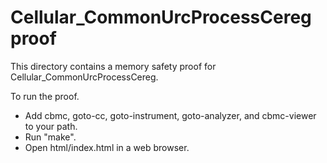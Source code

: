 # Cellular_CommonUrcProcessCereg proof

This directory contains a memory safety proof for
Cellular_CommonUrcProcessCereg.

To run the proof.

- Add cbmc, goto-cc, goto-instrument, goto-analyzer, and cbmc-viewer to your
  path.
- Run "make".
- Open html/index.html in a web browser.

